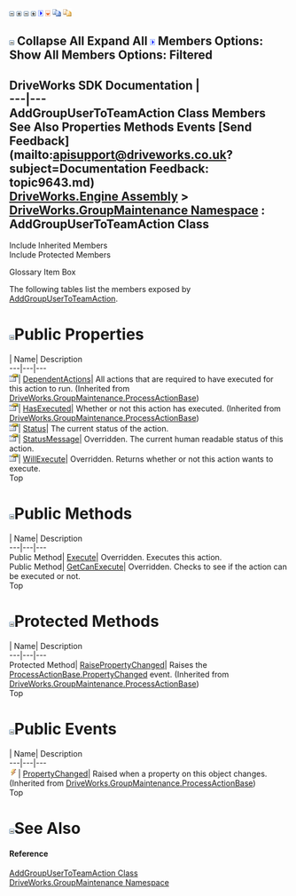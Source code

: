 ![](dotnetimages/collapse.gif) ![](dotnetimages/expand.gif) ![](dotnetimages/collapse.gif) ![](dotnetimages/expand.gif) ![](dotnetimages/drpdown.gif) ![](dotnetimages/drpdown_orange.gif) ![](dotnetimages/copycode.gif) ![](dotnetimages/copycodeHighlight.gif)

![](dotnetimages/collapse.gif) Collapse All Expand All ![](dotnetimages/drpdown.gif) Members Options: Show All  Members Options: Filtered   
---  
DriveWorks SDK Documentation  |   
---|---  
AddGroupUserToTeamAction Class Members   
See Also Properties Methods Events [Send Feedback](mailto:apisupport@driveworks.co.uk?subject=Documentation Feedback: topic9643.md)  
[DriveWorks.Engine Assembly](topic2156.md) > [DriveWorks.GroupMaintenance Namespace](topic9628.md) : AddGroupUserToTeamAction Class  
---  
  
Include Inherited Members    
Include Protected Members  


Glossary Item Box

The following tables list the members exposed by [AddGroupUserToTeamAction](topic9643.md).

# ![](dotnetimages/collapse.gif)Public Properties

| Name| Description  
---|---|---  
![Public Property](dotnetimages/publicProperty.gif)| [DependentActions](topic9944.md)| All actions that are required to have executed for this action to run. (Inherited from [DriveWorks.GroupMaintenance.ProcessActionBase](topic9935.md))  
![Public Property](dotnetimages/publicProperty.gif)| [HasExecuted](topic9945.md)| Whether or not this action has executed. (Inherited from [DriveWorks.GroupMaintenance.ProcessActionBase](topic9935.md))  
![Public Property](dotnetimages/publicProperty.gif)| [Status](topic9651.md)| The current status of the action.   
![Public Property](dotnetimages/publicProperty.gif)| [StatusMessage](topic9652.md)| Overridden. The current human readable status of this action.   
![Public Property](dotnetimages/publicProperty.gif)| [WillExecute](topic9653.md)| Overridden. Returns whether or not this action wants to execute.   
Top

# ![](dotnetimages/collapse.gif)Public Methods

| Name| Description  
---|---|---  
Public Method| [Execute](topic9649.md)| Overridden. Executes this action.   
Public Method| [GetCanExecute](topic9650.md)| Overridden. Checks to see if the action can be executed or not.   
Top

# ![](dotnetimages/collapse.gif)Protected Methods

| Name| Description  
---|---|---  
Protected Method| [RaisePropertyChanged](topic9943.md)| Raises the [ProcessActionBase.PropertyChanged](topic9948.md) event. (Inherited from [DriveWorks.GroupMaintenance.ProcessActionBase](topic9935.md))  
Top

# ![](dotnetimages/collapse.gif)Public Events

| Name| Description  
---|---|---  
![Public Event](dotnetimages/publicEvent.gif)| [PropertyChanged](topic9948.md)| Raised when a property on this object changes. (Inherited from [DriveWorks.GroupMaintenance.ProcessActionBase](topic9935.md))  
Top

# ![](dotnetimages/collapse.gif)See Also

#### Reference

[AddGroupUserToTeamAction Class](topic9643.md)   
[DriveWorks.GroupMaintenance Namespace](topic9628.md)


